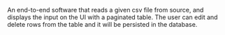 An end-to-end software that reads a given csv file from source, and displays the input on the UI with a paginated table.
The user can edit and delete rows from the table and it will be persisted in the database.
